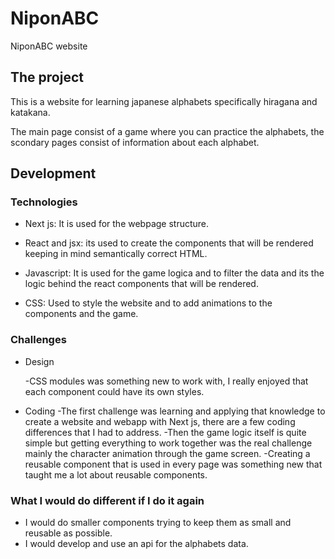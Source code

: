 # NiponABC

NiponABC website

## The project

This is a website for learning japanese alphabets specifically hiragana and katakana.

The main page consist of a game where you can practice the alphabets, the scondary pages consist of information about each alphabet.

## Development

### Technologies

- Next js:
  It is used for the webpage structure.

- React and jsx:
   its used to create the components that will be rendered keeping in mind semantically correct HTML.

- Javascript:
  It is used for the game logica and to filter the data and its the logic behind the react components that will be rendered.

- CSS:
  Used to style the website and to add animations to the components and the game.

### Challenges

- Design

  -CSS modules was something new to work with, I really enjoyed that each component could have its own styles.

- Coding
  -The first challenge was learning and applying that knowledge to create a website and webapp with Next js, there are a few coding differences that I had to address.
  -Then the game logic itself is quite simple but getting everything to work together was the real challenge mainly the character animation through the game screen.
  -Creating a reusable component that is used in every page was something new that taught me a lot about reusable components.
  

### What I would do different if I do it again

- I would do smaller components trying to keep them as small and reusable as possible.
- I would develop and use an api for the alphabets data.
